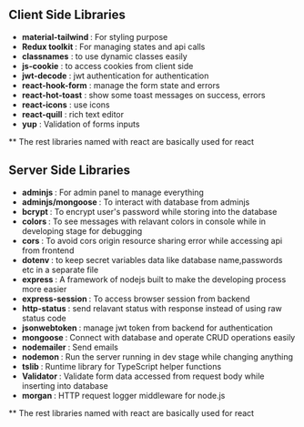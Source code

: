 ## Client Side Libraries
- <b>material-tailwind </b> :  For styling purpose
- <b>Redux toolkit </b> :  For managing states and api calls
- <b>classnames</b> : to use dynamic classes easily
- <b>js-cookie</b> : to access cookies from client side
- <b>jwt-decode</b> : jwt authentication for authentication
- <b>react-hook-form</b> : manage the form state and errors 
- <b>react-hot-toast</b> : show some toast messages on success, errors 
- <b>react-icons</b> : use icons
- <b>react-quill</b> : rich text editor
- <b>yup</b> : Validation of forms inputs

** The rest libraries named with react are basically used for react



## Server Side Libraries
- <b>adminjs </b> :  For admin panel to manage everything
- <b>adminjs/mongoose </b> :  To interact with database from adminjs
- <b>bcrypt </b> : To encrypt user's password while storing into the database
- <b>colors </b> : To see messages with relavant colors in console while in developing stage for debugging
- <b>cors </b> : To avoid cors origin resource sharing error while accessing api from frontend
- <b>dotenv </b> : to keep secret variables data like database name,passwords etc in a separate file
- <b>express </b> : A framework of nodejs built to make the developing process more easier
- <b>express-session </b> : To access browser session from backend
- <b>http-status </b> : send relavant status with response instead of using raw status code
- <b>jsonwebtoken </b> : manage jwt token from backend for authentication
- <b>mongoose </b> : Connect with database and operate CRUD operations easily
- <b>nodemailer </b> : Send emails
- <b>nodemon </b> : Run the server running in dev stage while changing anything
- <b>tslib </b> : Runtime library for TypeScript helper functions
- <b>Validator </b> : Validate form data accessed from request body while inserting into database 
- <b>morgan </b> : HTTP request logger middleware for node.js

** The rest libraries named with react are basically used for react